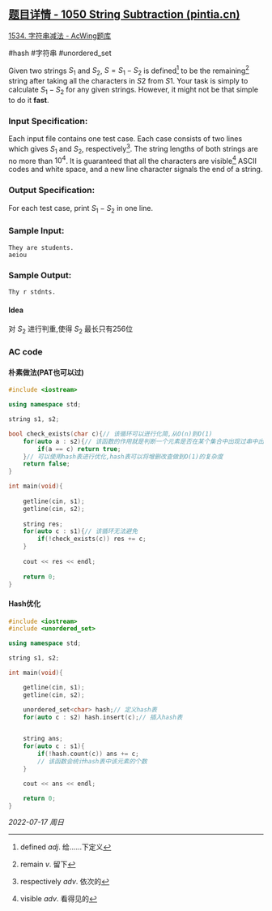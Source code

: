## [题目详情 - 1050 String Subtraction (pintia.cn)](https://pintia.cn/problem-sets/994805342720868352/problems/994805429018673152)

[1534. 字符串减法 - AcWing题库](https://www.acwing.com/problem/content/1536/)

#hash #字符串 #unordered_set

Given two strings $S_1$ and $S_2$, $S=S_1−S_2$ is defined[^1] to be the remaining[^2] string after taking all the characters in *S*2 from *S*1. Your task is simply to calculate $S_1−S_2$ for any given strings. However, it might not be that simple to do it **fast**.

### Input Specification:

Each input file contains one test case. Each case consists of two lines which gives $S_1$ and $S_2$, respectively[^3]. The string lengths of both strings are no more than $10^4$. It is guaranteed that all the characters are visible[^4] ASCII codes and white space, and a new line character signals the end of a string.

### Output Specification:

For each test case, print $S_1−S_2$ in one line.

### Sample Input:

```in
They are students.
aeiou
```

### Sample Output:

```out
Thy r stdnts.
```

#### Idea

对 $S_2$ 进行判重,使得 $S_2$ 最长只有256位

### AC code

#### 朴素做法(PAT也可以过)

```cpp
#include <iostream>

using namespace std;

string s1, s2;

bool check_exists(char c){// 该循环可以进行化简,从O(n)到O(1) 
    for(auto a : s2){// 该函数的作用就是判断一个元素是否在某个集合中出现过串中出现过
        if(a == c) return true;
    }// 可以使用hash表进行优化,hash表可以将增删改查做到O(1)的复杂度
    return false;
}

int main(void){
    
    getline(cin, s1);
    getline(cin, s2);
    
    string res;
    for(auto c : s1){// 该循环无法避免
        if(!check_exists(c)) res += c;
    }
    
    cout << res << endl;
    
    return 0;
}
```

#### Hash优化

```cpp
#include <iostream>
#include <unordered_set>

using namespace std;

string s1, s2;

int main(void){

    getline(cin, s1);
    getline(cin, s2);

    unordered_set<char> hash;// 定义hash表
    for(auto c : s2) hash.insert(c);// 插入hash表


    string ans;
    for(auto c : s1){
        if(!hash.count(c)) ans += c;
        // 该函数会统计hash表中该元素的个数
    }

    cout << ans << endl;

    return 0;
}
```


*2022-07-17 周日*

[^1]: defined $adj.$ 给......下定义
[^2]: remain $v.$ 留下
[^3]: respectively $adv.$ 依次的
[^4]: visible $adv.$ 看得见的